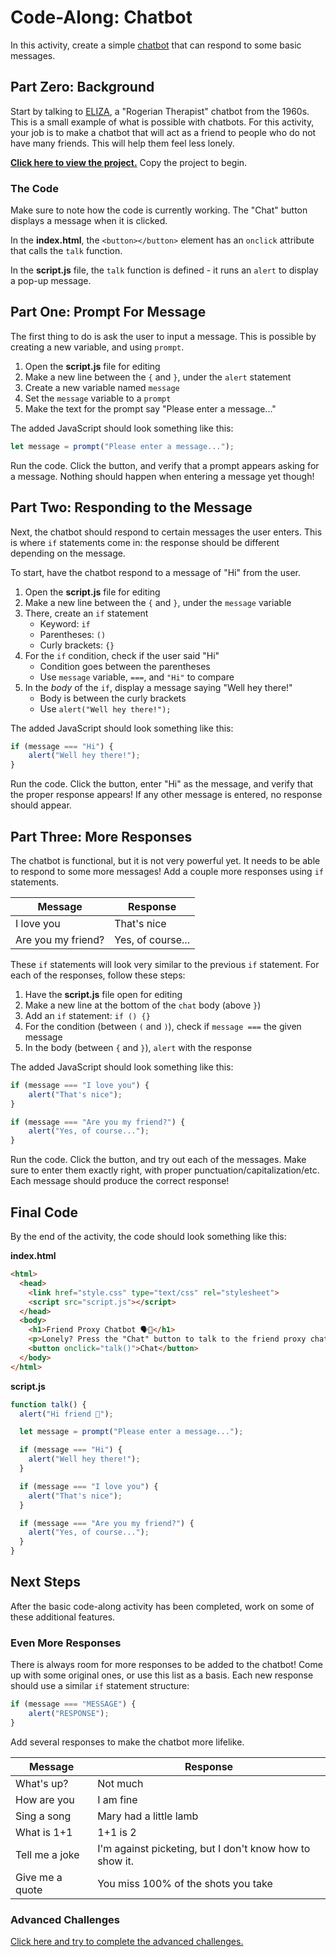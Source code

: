 # Code-Along: Chatbot
In this activity, create a simple [chatbot](https://en.wikipedia.org/wiki/Chatbot) that can respond to some basic messages.

## Part Zero: Background
Start by talking to [ELIZA](https://psych.fullerton.edu/mbirnbaum/psych101/eliza.htm), a "Rogerian Therapist" chatbot from the 1960s. This is a small example of what is possible with chatbots. For this activity, your job is to make a chatbot that will act as a friend to people who do not have many friends. This will help them feel less lonely.

[**Click here to view the project.**](https://vscodeedu.com/1QQtkOwtYr4UFYBk1Mus) Copy the project to begin.

### The Code
Make sure to note how the code is currently working. The "Chat" button displays a message when it is clicked.

In the **index.html**, the `<button></button>` element has an `onclick` attribute that calls the `talk` function.

In the **script.js** file, the `talk` function is defined - it runs an `alert` to display a pop-up message.

## Part One: Prompt For Message
The first thing to do is ask the user to input a message. This is possible by creating a new variable, and using `prompt`.

1. Open the **script.js** file for editing
1. Make a new line between the `{` and `}`, under the `alert` statement
1. Create a new variable named `message`
1. Set the `message` variable to a `prompt`
1. Make the text for the prompt say "Please enter a message..."

The added JavaScript should look something like this:

```js
let message = prompt("Please enter a message...");
```

Run the code. Click the button, and verify that a prompt appears asking for a message. Nothing should happen when entering a message yet though!

## Part Two: Responding to the Message
Next, the chatbot should respond to certain messages the user enters. This is where `if` statements come in: the response should be different depending on the message.

To start, have the chatbot respond to a message of "Hi" from the user.

1. Open the **script.js** file for editing
1. Make a new line between the `{` and `}`, under the `message` variable
1. There, create an `if` statement
    - Keyword: `if`
    - Parentheses: `()`
    - Curly brackets: `{}`
1. For the `if` condition, check if the user said "Hi"
    - Condition goes between the parentheses
    - Use `message` variable, `===`, and `"Hi"` to compare
1. In the _body_ of the `if`, display a message saying "Well hey there!"
    - Body is between the curly brackets
    - Use `alert("Well hey there!");`

The added JavaScript should look something like this:

```js
if (message === "Hi") {
    alert("Well hey there!");
}
```

Run the code. Click the button, enter "Hi" as the message, and verify that the proper response appears! If any other message is entered, no response should appear.

## Part Three: More Responses
The chatbot is functional, but it is not very powerful yet. It needs to be able to respond to some more messages! Add a couple more responses using `if` statements.

| Message | Response |
|-|-|
| I love you | That's nice |
| Are you my friend? | Yes, of course... |

These `if` statements will look very similar to the previous `if` statement. For each of the responses, follow these steps:

1. Have the **script.js** file open for editing
1. Make a new line at the bottom of the `chat` body (above `}`)
1. Add an `if` statement: `if () {}`
1. For the condition (between `(` and `)`), check if `message ===` the given message
1. In the body (between `{` and `}`), `alert` with the response

The added JavaScript should look something like this:

```js
if (message === "I love you") {
    alert("That's nice");
}

if (message === "Are you my friend?") {
    alert("Yes, of course...");
}
```

Run the code. Click the button, and try out each of the messages. Make sure to enter them exactly right, with proper punctuation/capitalization/etc. Each message should produce the correct response!

## Final Code
By the end of the activity, the code should look something like this:

**index.html**
```html
<html>
  <head>
    <link href="style.css" type="text/css" rel="stylesheet">
    <script src="script.js"></script>
  </head>
  <body>
    <h1>Friend Proxy Chatbot 🗣️🤖</h1>
    <p>Lonely? Press the "Chat" button to talk to the friend proxy chatbot.</h1>
    <button onclick="talk()">Chat</button>
  </body>
</html>
```

**script.js**
```js
function talk() {
  alert("Hi friend 🙂");

  let message = prompt("Please enter a message...");

  if (message === "Hi") {
    alert("Well hey there!");
  }

  if (message === "I love you") {
    alert("That's nice");
  }

  if (message === "Are you my friend?") {
    alert("Yes, of course...");
  }
}
```

## Next Steps
After the basic code-along activity has been completed, work on some of these additional features.

### Even More Responses
There is always room for more responses to be added to the chatbot! Come up with some original ones, or use this list as a basis. Each new response should use a similar `if` statement structure:

```js
if (message === "MESSAGE") {
    alert("RESPONSE");
}
```

Add several responses to make the chatbot more lifelike.

| Message | Response |
|-|-|
| What's up? | Not much |
| How are you | I am fine |
| Sing a song | Mary had a little lamb |
| What is 1+1 | 1+1 is 2 |
| Tell me a joke | I'm against picketing, but I don't know how to show it. |
| Give me a quote | You miss 100% of the shots you take |

### Advanced Challenges
[Click here and try to complete the advanced challenges.](Challenges.md)
